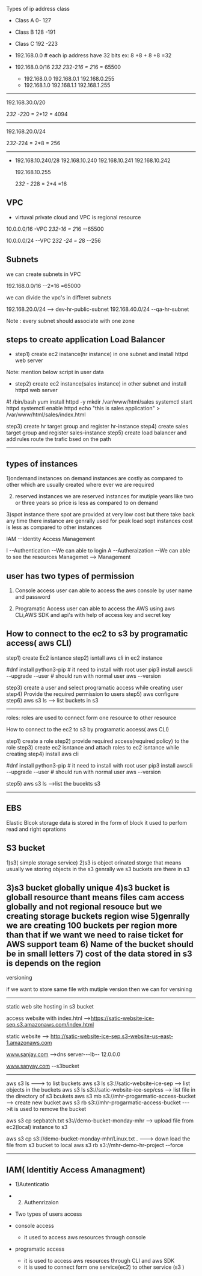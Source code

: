 Types of ip address class
- Class A  0- 127
- Class B  128 -191
- Class C  192 -223


- 192.168.0.0 # each ip address have 32 bits
  ex: 8 +8 + 8 +8  =32

- 192.168.0.0/16
  2*32 
  2*32-2*16  = 2*16 = 65500
  - 192.168.0.0
    192.168.0.1
    192.168.0.255
  - 192.168.1.0
    192.168.1.1 
    192.168.1.255
------------
192.168.30.0/20

2*32 -2*20  = 2*12 = 4094

-----------------

192.168.20.0/24


2*32-2*24  = 2*8  = 256

-------
- 192.168.10.240/28
  192.168.10.240
  192.168.10.241
  192.168.10.242

  192.168.10.255

   2*32 - 2*28  = 2*4  =16

## VPC
- virtuval private cloud and VPC is regional resource

10.0.0.0/16  -VPC  2*32-16 = 2*16 --65500

10.0.0.0/24   --VPC 2*32 -24 = 2*8  --256

## Subnets
we can create subnets in VPC

192.168.0.0/16  --2*16 =65000 

we can divide the vpc's in differet subnets

192.168.20.0/24  --> dev-hr-public-subnet
192.168.40.0/24   --qa-hr-subnet

Note : every subnet should associate with one zone

## steps to create application Load Balancer
- step1)  create ec2 instance(hr instance) in one subnet 
and install httpd web server

Note: mention below script in user data


- step2)  create ec2 instance(sales instance) in other subnet 
and install httpd web server

#! /bin/bash
yum install httpd -y
mkdir /var/www/html/sales
systemctl start httpd
systemctl enable httpd
echo "this is sales application" > /var/www/html/sales/index.html

step3) create hr target group and register hr-instance
step4) create sales target group and register sales-instance
step5) create load balancer and add rules route the trafic bsed 
on the path

----------------------

types of instances
--------------
1)ondemand instances
on demand instances are costly as compared to other
which are usually created where ever we are required

2) reserved instances
 we are reserved instances for mutiple years like two or three years
so price is less as compared to on demand

3)spot instance
there spot are provided at very low cost but there take back any time 
there instance are genrally used for peak load
sopt instances cost is less as compared to other instances


IAM  --Identity Access Management

I  --Authentication --We can able to login
A  --Autheraization   --We can able to see the resources
Managemet  --> Management

user has two types of permission
----------------------
1) Console access
user can able to access the aws console by user name and password

2) Programatic Access
user can able to access the AWS using aws CLi,AWS SDK and api's with 
help of access key and secret key



How to connect to the ec2 to s3 by programatic access( aws CLI)
---------------------------
step1) create Ec2 isntance
step2) isntall aws cli in ec2 instance

#dnf install python3-pip  # it  need to install with root user
pip3 install awscli --upgrade --user  # should run with normal user
aws --version

step3) create a user and select programatic access while creating user
step4) Provide the required permission to users
step5) aws configure
step6) aws s3 ls --> list buckets in s3

-------------------------------

roles: roles are used to connect form one resource to other resource


How to connect to the ec2 to s3 by programatic access( aws CLI)

step1) create a role
step2) provide required access(required policy) to the role
step3) create ec2 isntance and attach roles to ec2 isntance while creating
step4)  install aws cli

#dnf install python3-pip  # it  need to install with root user
pip3 install awscli --upgrade --user  # should run with normal user
aws --version

step5) aws s3 ls  -->list the bucekts s3

-------------------------------
EBS
----
Elastic Blcok storage
data is stored in the form of block
it used to perfom read and right oprations

S3 bucket
---------
1)s3( simple storage service)
2)s3 is object orinated storge that means usually we storing objects in the s3
genrally we s3 buckets are there in s3

3)s3 bucket globally unique
4)s3 bucket is globall resource thant means files cam access globally and not regional resouce but we creating
storage buckets region wise
5)genrally we are creating 100 buckets per region more than that if we 
want we need to raise ticket for AWS support team
6) Name of the bucket should be in small letters
7) cost of the data stored in s3 is depends on the region
------------------
versioning

if we want to store same file with mutiple version then we can
for versining

------------
static web site hosting in s3 bucket

access website with index.htnl 
-->https://satic-website-ice-sep.s3.amazonaws.com/index.html

static website -->
http://satic-website-ice-sep.s3-website-us-east-1.amazonaws.com 

www.sanjay.com -->dns server---lb-- 12.0.0.0

www.sanyay.com  --s3bucket


------------

aws s3 ls ---> to list buckets
aws s3 ls s3://satic-website-ice-sep  --> list objects in the buckets
aws s3 ls s3://satic-website-ice-sep/css --> list file in the directory of s3 bcukets
aws s3 mb s3://mhr-progarmatic-access-bucket  --> create new bucket
aws s3 rb s3://mhr-progarmatic-access-bucket --->it is used to remove the bucket

aws s3 cp sepbatch.txt s3://demo-bucket-monday-mhr  --> upload
file from ec2(local) instance to s3

aws s3 cp s3://demo-bucket-monday-mhr/Linux.txt . ---> down
load the file from s3 bucket to local
aws s3 rb s3://mhr-demo-hr-project --force

-------------------

## IAM( Identitiy Access Amanagment)
 - 1)Autenticatio
 - 2) Authenrizaion


- Two types of users access
 - console access
   - it used to access aws  resources through console
 - programatic access
   - it is used to access aws resources through CLI and aws SDK
   - it is used to connect form one service(ec2) to other service (s3 ) 










































